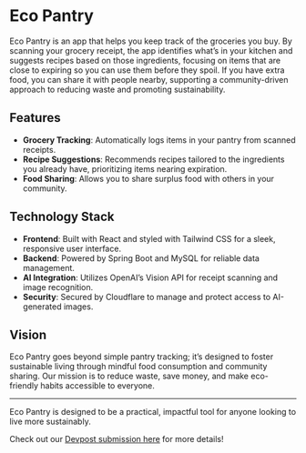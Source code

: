# Eco Pantry

Eco Pantry is an app that helps you keep track of the groceries you buy. By scanning your grocery receipt, the app identifies what’s in your kitchen and suggests recipes based on those ingredients, focusing on items that are close to expiring so you can use them before they spoil. If you have extra food, you can share it with people nearby, supporting a community-driven approach to reducing waste and promoting sustainability.

## Features

- **Grocery Tracking**: Automatically logs items in your pantry from scanned receipts.
- **Recipe Suggestions**: Recommends recipes tailored to the ingredients you already have, prioritizing items nearing expiration.
- **Food Sharing**: Allows you to share surplus food with others in your community.

## Technology Stack

- **Frontend**: Built with React and styled with Tailwind CSS for a sleek, responsive user interface.
- **Backend**: Powered by Spring Boot and MySQL for reliable data management.
- **AI Integration**: Utilizes OpenAI’s Vision API for receipt scanning and image recognition.
- **Security**: Secured by Cloudflare to manage and protect access to AI-generated images.

## Vision

Eco Pantry goes beyond simple pantry tracking; it’s designed to foster sustainable living through mindful food consumption and community sharing. Our mission is to reduce waste, save money, and make eco-friendly habits accessible to everyone.

---

Eco Pantry is designed to be a practical, impactful tool for anyone looking to live more sustainably.

Check out our [Devpost submission here]((https://devpost.com/software/ecopantry-4u2qbj#updates)) for more details!
